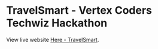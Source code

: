# TravelSmart - Vertex Coders Techwiz Hackathon

View live website [Here - TravelSmart](https://travelsmart-vertex-coders-techwiz5.netlify.app/).
